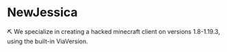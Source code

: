 # NewJessica
⛏   We specialize in creating a hacked minecraft client on versions 1.8-1.19.3, using the built-in ViaVersion.
